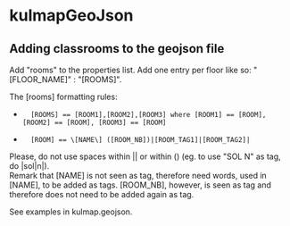 kulmapGeoJson
=============

Adding classrooms to the geojson file
-------------------------------------

Add "rooms" to the properties list. Add one entry per floor like so: "[FLOOR_NAME]" : "[ROOMS]".

The [rooms] formatting rules:
-       [ROOMS] == [ROOM1],[ROOM2],[ROOM3] where [ROOM1] == [ROOM], [ROOM2] == [ROOM], [ROOM3] == [ROOM]
-       [ROOM] == \[NAME\] ([ROOM_NB])|[ROOM_TAG1]|[ROOM_TAG2]|

Please, do not use spaces within || or within () (eg. to use "SOL N" as tag, do |sol|n|).   
Remark that \[NAME\] is not seen as tag, therefore need words, used in \[NAME\], to be added as tags. \[ROOM_NB\], however, is seen as tag and therefore does not need to be added again as tag.

See examples in kulmap.geojson.